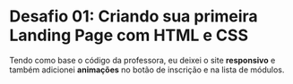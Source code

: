 # Desafio 01: Criando sua primeira Landing Page com HTML e CSS

Tendo como base o código da professora, eu deixei o site **responsivo** e também adicionei **animações** no botão de inscrição e na lista de módulos.